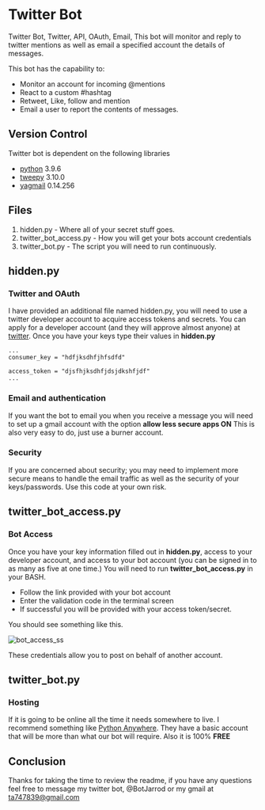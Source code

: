 
# Twitter Bot

Twitter Bot, Twitter, API, OAuth, Email, 
This bot will monitor and reply to twitter mentions as well as email a specified account the details of messages.


This bot has the capability to:

- Monitor an account for incoming @mentions
- React to a custom #hashtag
- Retweet, Like, follow and mention
- Email a user to report the contents of messages.

## Version Control

Twitter bot is dependent on the following libraries

- [python](https://docs.python.org/3/) 3.9.6 
- [tweepy](https://docs.tweepy.org/en/stable/install.html) 3.10.0 
- [yagmail](https://yagmail.readthedocs.io/en/latest/setup.html) 0.14.256

## Files

1. hidden.py - Where all of your secret stuff goes.
2. twitter_bot_access.py - How you will get your bots account credentials
3. twitter_bot.py - The script you will need to run continuously.

## hidden.py

### Twitter and OAuth
I have provided an additional file named hidden.py, you will need to use a twitter developer account to acquire access tokens and secrets. You can apply for a developer account (and they will approve almost anyone) at [twitter](https://developer.twitter.com/en/apply-for-access). Once you have your keys type their values in **hidden.py**

    ...
    consumer_key = "hdfjksdhfjhfsdfd"
     
    access_token = "djsfhjksdhfjdsjdkshfjdf"
    ...

### Email and authentication
If you want the bot to email you when you receive a message you will need to set up a gmail account with the option **allow less secure apps ON** This is also very easy to do, just use a burner account.

### Security
If you are concerned about security; you may need to implement more secure means to handle the email traffic as well as the security of your keys/passwords. Use this code at your own risk.

## twitter_bot_access.py

### Bot Access
Once you have your key information filled out in **hidden.py**, access to your developer account, and access to your bot account (you can be signed in to as many as five at one time.) You will need to run **twitter_bot_access.py** in your BASH. 

- Follow the link provided with your bot account
- Enter the validation code in the terminal screen
- If successful you will be provided with your access token/secret.

You should see something like this.

![bot_access_ss](https://user-images.githubusercontent.com/87616660/129512022-9847460e-91f2-4bc5-b2a2-8e438ea9275e.png)

These credentials allow you to post on behalf of another account.

## twitter_bot.py

### Hosting
If it is going to be online all the time it needs somewhere to live. I recommend something like [Python Anywhere](https://www.pythonanywhere.com/user/Xiji/). They have a basic account that will be more than what our bot will require. Also it is 100% **FREE**

## Conclusion
Thanks for taking the time to review the readme, if you have any questions feel free to message my twitter bot, @BotJarrod or my gmail at ta747839@gmail.com
